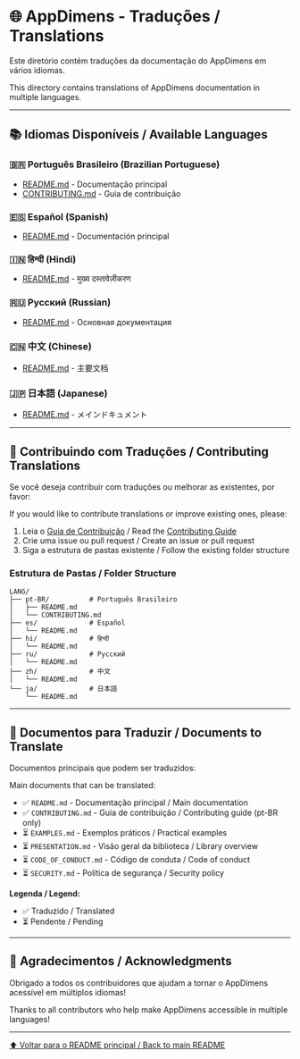 # 🌐 AppDimens - Traduções / Translations

Este diretório contém traduções da documentação do AppDimens em vários idiomas.

This directory contains translations of AppDimens documentation in multiple languages.

---

## 📚 Idiomas Disponíveis / Available Languages

### 🇧🇷 Português Brasileiro (Brazilian Portuguese)
- [README.md](pt-BR/README.md) - Documentação principal
- [CONTRIBUTING.md](pt-BR/CONTRIBUTING.md) - Guia de contribuição

### 🇪🇸 Español (Spanish)
- [README.md](es/README.md) - Documentación principal

### 🇮🇳 हिन्दी (Hindi)
- [README.md](hi/README.md) - मुख्य दस्तावेज़ीकरण

### 🇷🇺 Русский (Russian)
- [README.md](ru/README.md) - Основная документация

### 🇨🇳 中文 (Chinese)
- [README.md](zh/README.md) - 主要文档

### 🇯🇵 日本語 (Japanese)
- [README.md](ja/README.md) - メインドキュメント

---

## 🤝 Contribuindo com Traduções / Contributing Translations

Se você deseja contribuir com traduções ou melhorar as existentes, por favor:

If you would like to contribute translations or improve existing ones, please:

1. Leia o [Guia de Contribuição](../CONTRIBUTING.md) / Read the [Contributing Guide](../CONTRIBUTING.md)
2. Crie uma issue ou pull request / Create an issue or pull request
3. Siga a estrutura de pastas existente / Follow the existing folder structure

### Estrutura de Pastas / Folder Structure

```
LANG/
├── pt-BR/          # Português Brasileiro
│   ├── README.md
│   └── CONTRIBUTING.md
├── es/             # Español
│   └── README.md
├── hi/             # हिन्दी
│   └── README.md
├── ru/             # Русский
│   └── README.md
├── zh/             # 中文
│   └── README.md
└── ja/             # 日本語
    └── README.md
```

---

## 📝 Documentos para Traduzir / Documents to Translate

Documentos principais que podem ser traduzidos:

Main documents that can be translated:

- ✅ `README.md` - Documentação principal / Main documentation
- ✅ `CONTRIBUTING.md` - Guia de contribuição / Contributing guide (pt-BR only)
- ⏳ `EXAMPLES.md` - Exemplos práticos / Practical examples
- ⏳ `PRESENTATION.md` - Visão geral da biblioteca / Library overview
- ⏳ `CODE_OF_CONDUCT.md` - Código de conduta / Code of conduct
- ⏳ `SECURITY.md` - Política de segurança / Security policy

**Legenda / Legend:**
- ✅ Traduzido / Translated
- ⏳ Pendente / Pending

---

## 🌟 Agradecimentos / Acknowledgments

Obrigado a todos os contribuidores que ajudam a tornar o AppDimens acessível em múltiplos idiomas!

Thanks to all contributors who help make AppDimens accessible in multiple languages!

---

[⬆️ Voltar para o README principal / Back to main README](../README.md)
